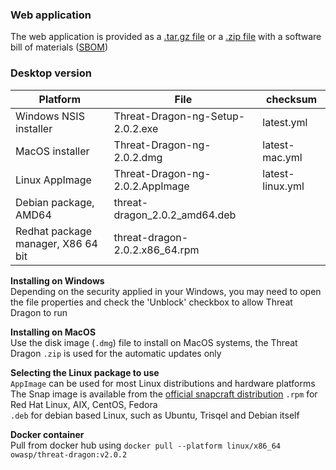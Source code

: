 ### Web application

The web application is provided as a [.tar.gz file][tar] or a [.zip file][zip] with a software bill of materials ([SBOM][sboms])

### Desktop version

|Platform | File | checksum |
|-- | -- | -- |
|Windows NSIS installer | Threat-Dragon-ng-Setup-2.0.2.exe | latest.yml |
|MacOS installer | Threat-Dragon-ng-2.0.2.dmg | latest-mac.yml |
|Linux AppImage | Threat-Dragon-ng-2.0.2.AppImage | latest-linux.yml |
|Debian package, AMD64 | threat-dragon_2.0.2_amd64.deb |  |
|Redhat package manager, X86 64 bit | threat-dragon-2.0.2.x86_64.rpm |  |

**Installing on Windows**  
Depending on the security applied in your Windows, you may need to open the file properties
and check the 'Unblock' checkbox to allow Threat Dragon to run  

**Installing on MacOS**  
Use the disk image (`.dmg`) file to install on MacOS systems, the Threat Dragon `.zip`
is used for the automatic updates only

**Selecting the Linux package to use**  
`AppImage` can be used for most Linux distributions and hardware platforms  
The Snap image is available from the [official snapcraft distribution][snap]
`.rpm` for Red Hat Linux, AIX, CentOS, Fedora  
`.deb` for debian based Linux, such as Ubuntu, Trisqel and Debian itself  

**Docker container**  
Pull from docker hub using `docker pull --platform linux/x86_64 owasp/threat-dragon:v2.0.2`  

[sboms]: https://github.com/OWASP/threat-dragon/releases/download/v2.0.2/threat-dragon-sboms.zip
[snap]: https://snapcraft.io/threat-dragon
[tar]: https://github.com/OWASP/threat-dragon/archive/refs/tags/v2.0.2.tar.gz
[zip]: https://github.com/OWASP/threat-dragon/archive/refs/tags/v2.0.2.zip

